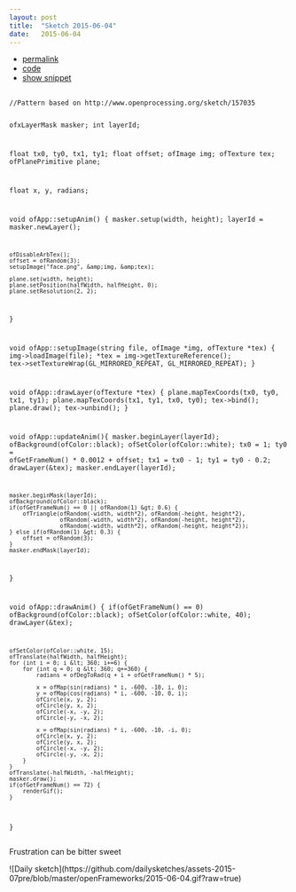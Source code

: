 ```yaml
---
layout: post
title:  "Sketch 2015-06-04"
date:   2015-06-04
---
```

<div class="code">
    <ul>
		<li><a href="{% post_url 2015-06-04-sketch %}">permalink</a></li>
		<li><a href="https://github.com/dailysketches/sketches-2015-07pre/tree/master/2015-06-04">code</a></li>
		<li><a href="#" class="snippet-button">show snippet</a></li>
	</ul>
    <pre class="snippet">
        <code class="cpp">
//Pattern based on http://www.openprocessing.org/sketch/157035

ofxLayerMask masker;
int layerId;

float tx0, ty0, tx1, ty1;
float offset;
ofImage img;
ofTexture tex;
ofPlanePrimitive plane;

float x, y, radians;

void ofApp::setupAnim() {
    masker.setup(width, height);
    layerId = masker.newLayer();
    
    ofDisableArbTex();
    offset = ofRandom(3);
    setupImage("face.png", &amp;img, &amp;tex);

    plane.set(width, height);
    plane.setPosition(halfWidth, halfHeight, 0);
    plane.setResolution(2, 2);
}

void ofApp::setupImage(string file, ofImage *img, ofTexture *tex) {
    img-&gt;loadImage(file);
    *tex = img-&gt;getTextureReference();
    tex-&gt;setTextureWrap(GL_MIRRORED_REPEAT, GL_MIRRORED_REPEAT);
}

void ofApp::drawLayer(ofTexture *tex) {
    plane.mapTexCoords(tx0, ty0, tx1, ty1);
    plane.mapTexCoords(tx1, ty1, tx0, ty0);
    tex-&gt;bind();
    plane.draw();
    tex-&gt;unbind();
}

void ofApp::updateAnim(){
    masker.beginLayer(layerId);
    ofBackground(ofColor::black);
    ofSetColor(ofColor::white);
    tx0 = 1;
    ty0 = ofGetFrameNum() * 0.0012 + offset;
    tx1 = tx0 - 1;
    ty1 = ty0 - 0.2;
    drawLayer(&amp;tex);
    masker.endLayer(layerId);
    
    masker.beginMask(layerId);
    ofBackground(ofColor::black);
    if(ofGetFrameNum() == 0 || ofRandom(1) &gt; 0.6) {
        ofTriangle(ofRandom(-width, width*2), ofRandom(-height, height*2),
                   ofRandom(-width, width*2), ofRandom(-height, height*2),
                   ofRandom(-width, width*2), ofRandom(-height, height*2));
    } else if(ofRandom(1) &gt; 0.3) {
        offset = ofRandom(3);
    }
    masker.endMask(layerId);
}

void ofApp::drawAnim() {
    if(ofGetFrameNum() == 0) ofBackground(ofColor::black);
    ofSetColor(ofColor::white, 40);
    drawLayer(&amp;tex);

    ofSetColor(ofColor::white, 15);
    ofTranslate(halfWidth, halfHeight);
    for (int i = 0; i &lt; 360; i+=6) {
        for (int q = 0; q &lt; 360; q+=360) {
            radians = ofDegToRad(q + i + ofGetFrameNum() * 5);
            
            x = ofMap(sin(radians) * i, -600, -10, i, 0);
            y = ofMap(cos(radians) * i, -600, -10, 0, i);
            ofCircle(x, y, 2);
            ofCircle(y, x, 2);
            ofCircle(-x, -y, 2);
            ofCircle(-y, -x, 2);
            
            x = ofMap(sin(radians) * i, -600, -10, -i, 0);
            ofCircle(x, y, 2);
            ofCircle(y, x, 2);
            ofCircle(-x, -y, 2);
            ofCircle(-y, -x, 2);
        }
    }
    ofTranslate(-halfWidth, -halfHeight);
    masker.draw();
    if(ofGetFrameNum() == 72) {
        renderGif();
    }
}</code>
    </pre>
</div>
<p class="description">Frustration can be bitter sweet</p>
![Daily sketch](https://github.com/dailysketches/assets-2015-07pre/blob/master/openFrameworks/2015-06-04.gif?raw=true)
